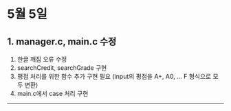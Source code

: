 # 5월 5일

## **1. manager.c, main.c 수정**
1. 한글 깨짐 오류 수정
2. searchCredit, searchGrade 구현
3. 평점 처리를 위한 함수 추가 구현 필요 (input의 평점을 A+, A0, ... F 형식으로 모두 변환)
4. main.c에서 case 처리 구현
---
